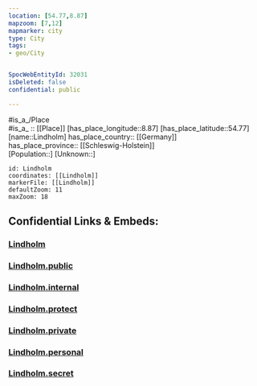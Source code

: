 ```yaml
---
location: [54.77,8.87] 
mapzoom: [7,12] 
mapmarker: city 
type: City
tags:
- geo/City


SpocWebEntityId: 32031
isDeleted: false
confidential: public

---
```

#is_a_/Place  
#is_a_ :: [[Place]] 
[has_place_longitude::8.87] 
[has_place_latitude::54.77] 
[name::Lindholm] 
has_place_country:: [[Germany]]  
has_place_province:: [[Schleswig-Holstein]]  
[Population::] 
[Unknown::] 


```leaflet
id: Lindholm
coordinates: [[Lindholm]] 
markerFile: [[Lindholm]] 
defaultZoom: 11 
maxZoom: 18
```


## Confidential Links & Embeds: 

### [Lindholm](/_Standards/Earth/Continent/Europe/Europe~Central/Germany/Germany~West/Schleswig-Holstein/counties~SH/Nordfriesland/cities~Nordfriesland/Südtondern/boroughs~Südtondern/Risum-Lindholm/Lindholm.md) 

### [Lindholm.public](/_public/Earth/Continent/Europe/Europe~Central/Germany/Germany~West/Schleswig-Holstein/counties~SH/Nordfriesland/cities~Nordfriesland/Südtondern/boroughs~Südtondern/Risum-Lindholm/Lindholm.public.md) 

### [Lindholm.internal](/_internal/Earth/Continent/Europe/Europe~Central/Germany/Germany~West/Schleswig-Holstein/counties~SH/Nordfriesland/cities~Nordfriesland/Südtondern/boroughs~Südtondern/Risum-Lindholm/Lindholm.internal.md) 

### [Lindholm.protect](/_protect/Earth/Continent/Europe/Europe~Central/Germany/Germany~West/Schleswig-Holstein/counties~SH/Nordfriesland/cities~Nordfriesland/Südtondern/boroughs~Südtondern/Risum-Lindholm/Lindholm.protect.md) 

### [Lindholm.private](/_private/Earth/Continent/Europe/Europe~Central/Germany/Germany~West/Schleswig-Holstein/counties~SH/Nordfriesland/cities~Nordfriesland/Südtondern/boroughs~Südtondern/Risum-Lindholm/Lindholm.private.md) 

### [Lindholm.personal](/_personal/Earth/Continent/Europe/Europe~Central/Germany/Germany~West/Schleswig-Holstein/counties~SH/Nordfriesland/cities~Nordfriesland/Südtondern/boroughs~Südtondern/Risum-Lindholm/Lindholm.personal.md) 

### [Lindholm.secret](/_secret/Earth/Continent/Europe/Europe~Central/Germany/Germany~West/Schleswig-Holstein/counties~SH/Nordfriesland/cities~Nordfriesland/Südtondern/boroughs~Südtondern/Risum-Lindholm/Lindholm.secret.md)

